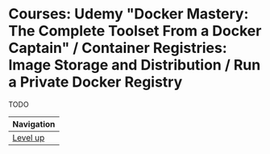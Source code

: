 # Courses: Udemy "Docker Mastery: The Complete Toolset From a Docker Captain" / Container Registries: Image Storage and Distribution / Run a Private Docker Registry #

TODO

| Navigation               |
| ------------------------ |
| [Level up](../README.md) |
